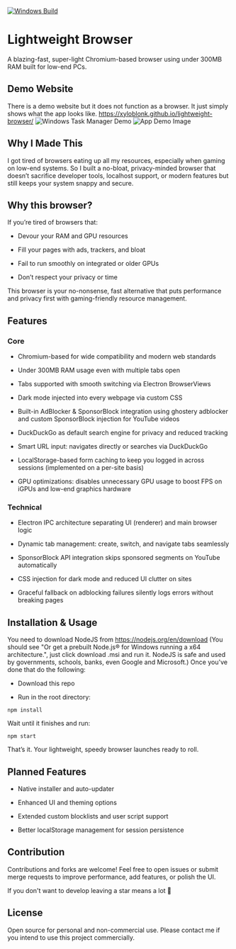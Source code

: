 [![Windows Build](https://github.com/xyloblonk/lightweight-browser/actions/workflows/windows-build.yml/badge.svg)](https://github.com/xyloblonk/lightweight-browser/actions/workflows/windows-build.yml)

# Lightweight Browser
A blazing-fast, super-light Chromium-based browser using under 300MB RAM built for low-end PCs.

## Demo Website
There is a demo website but it does not function as a browser. It just simply shows what the app looks like.
https://xyloblonk.github.io/lightweight-browser/
![Windows Task Manager Demo](https://github.com/xyloblonk/lightweight-browser/blob/main/readme/img/image_2025-06-30_234811949.png?raw=true)
![App Demo Image](https://github.com/xyloblonk/lightweight-browser/blob/main/readme/img/image_2025-06-30_235150397.png?raw=true)

## Why I Made This
I got tired of browsers eating up all my resources, especially when gaming on low-end systems. So I built a no-bloat, privacy-minded browser that doesn’t sacrifice developer tools, localhost support, or modern features but still keeps your system snappy and secure.

## Why this browser?
If you’re tired of browsers that:

- Devour your RAM and GPU resources

- Fill your pages with ads, trackers, and bloat

- Fail to run smoothly on integrated or older GPUs

- Don’t respect your privacy or time

This browser is your no-nonsense, fast alternative that puts performance and privacy first with gaming-friendly resource management.

## Features
### Core
- Chromium-based for wide compatibility and modern web standards

- Under 300MB RAM usage even with multiple tabs open

- Tabs supported with smooth switching via Electron BrowserViews

- Dark mode injected into every webpage via custom CSS

- Built-in AdBlocker & SponsorBlock integration using ghostery adblocker and custom SponsorBlock injection for YouTube videos

- DuckDuckGo as default search engine for privacy and reduced tracking

- Smart URL input: navigates directly or searches via DuckDuckGo

- LocalStorage-based form caching to keep you logged in across sessions (implemented on a per-site basis)

- GPU optimizations: disables unnecessary GPU usage to boost FPS on iGPUs and low-end graphics hardware

### Technical
- Electron IPC architecture separating UI (renderer) and main browser logic

- Dynamic tab management: create, switch, and navigate tabs seamlessly

- SponsorBlock API integration skips sponsored segments on YouTube automatically

- CSS injection for dark mode and reduced UI clutter on sites

- Graceful fallback on adblocking failures silently logs errors without breaking pages

## Installation & Usage

You need to download NodeJS from https://nodejs.org/en/download (You should see "Or get a prebuilt Node.js® for Windows running a x64 architecture.", just click download .msi and run it. NodeJS is safe and used by governments, schools, banks, even Google and Microsoft.) Once you've done that do the following:

- Download this repo

- Run in the root directory:
```
npm install
```
Wait until it finishes and run:
```
npm start
```
That’s it. Your lightweight, speedy browser launches ready to roll.

## Planned Features
- Native installer and auto-updater

- Enhanced UI and theming options

- Extended custom blocklists and user script support

- Better localStorage management for session persistence

## Contribution
Contributions and forks are welcome! Feel free to open issues or submit merge requests to improve performance, add features, or polish the UI.

If you don't want to develop leaving a star means a lot 💖

## License
Open source for personal and non-commercial use.
Please contact me if you intend to use this project commercially.
